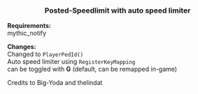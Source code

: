 <h3 align='center'>Posted-Speedlimit with auto speed limiter</h3>

**Requirements:** \
mythic_notify

**Changes:** \
Changed to ``PlayerPedId()`` \
Auto speed limiter using ``RegisterKeyMapping`` \
can be toggled with **G** (default, can be remapped in-game)



Credits to Big-Yoda and thelindat
